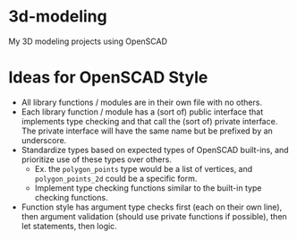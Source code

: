 # 3d-modeling
My 3D modeling projects using OpenSCAD

# Ideas for OpenSCAD Style

- All library functions / modules are in their own file with no others.
- Each library function / module has a (sort of) public interface that implements type checking and that call the (sort of) private interface. The private interface will have the same name but be prefixed by an underscore.
- Standardize types based on expected types of OpenSCAD built-ins, and prioritize use of these types over others.
    - Ex. the `polygon_points` type would be a list of vertices, and `polygon_points_2d` could be a specific form.
    - Implement type checking functions similar to the built-in type checking functions.
- Function style has argument type checks first (each on their own line), then argument validation (should use private functions if possible), then let statements, then logic.
